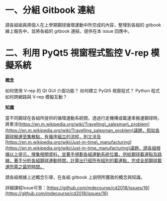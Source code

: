 # 一、分組 Gitbook 連結

請各組組員將個人在上學期鋼球循環運動中所完成的內容，整理到各組的 gitbook 線上報告中，並將各組的 gitbook 連結，提供在本 issue 回應中。

# 二、利用 PyQt5 視窗程式監控 V-rep 模擬系統

**概念**

如何使用 V-rep 的 Qt GUI 介面功能？ 如何建立 PyQt5 視窗程式？ Python 程式如何跨網路與 V-rep 模擬互動？

**知識**

當不同鋼球在各組所提供的循環運動系統間，透過行走機構或載運車搬運鋼球時，將牽涉[https://en.m.wikipedia.org/wiki/Travelling\_salesman\_problem](https://en.m.wikipedia.org/wiki/Travelling_salesman_problem)議題，假如各鋼球搬運至集散點，有循序組立的流程，則又涉及[https://en.m.wikipedia.org/wiki/Just-in-time\_manufacturing](https://en.m.wikipedia.org/wiki/Just-in-time_manufacturing)議題，請各組根據以上提示，搜集相關資料，並著手規劃各組運動系統位置，供給鋼球載運點及路線，著手分析各組鋼球運動時間，計算出行經所有組別的載運點，完成全部鋼球載運所需之最短時間。

請各組根據上述概念引導，在各組 gitbook 上説明所獲致的概念與知識。

詳細課程Issue可至：[https://github.com/mdecourse/cd2018/issues/16](https://github.com/mdecourse/cd2018/issues/16)​

